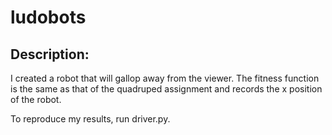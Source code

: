# ludobots

## Description: 

I created a robot that will gallop away from the viewer. The fitness function is the same as that of the quadruped assignment and records the x position of the robot. 

To reproduce my results, run driver.py. 
